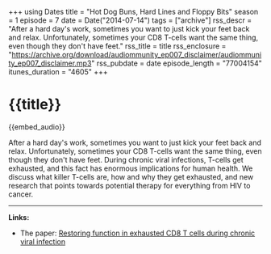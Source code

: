 +++
using Dates
title = "Hot Dog Buns, Hard Lines and Floppy Bits"
season = 1
episode = 7
date = Date("2014-07-14")
tags = ["archive"]
rss_descr = "After a hard day's work, sometimes you want to just kick your feet back and relax. Unfortunately, sometimes your CD8 T-cells want the same thing, even though they don't have feet."
rss_title = title
rss_enclosure = "https://archive.org/download/audiommunity_ep007_disclaimer/audiommunity_ep007_disclaimer.mp3"
rss_pubdate = date
episode_length = "77004154"
itunes_duration = "4605"
+++

# {{title}}

{{embed_audio}}

After a hard day's work, sometimes you want to just kick your feet back and relax. Unfortunately, sometimes your CD8 T-cells want the same thing, even though they don't have feet. During chronic viral infections, T-cells get exhausted, and this fact has enormous implications for human health. We discuss what killer T-cells are, how and why they get exhausted, and new research that points towards potential therapy for everything from HIV to cancer.

-----------------------

**Links:**

- The paper: [Restoring function in exhausted CD8 T cells during chronic viral infection](http://www.nature.com/nature/journal/v439/n7077/abs/nature04444.html)
